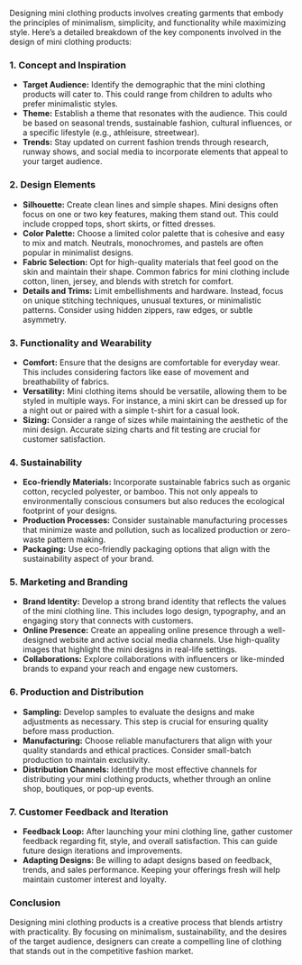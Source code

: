 Designing mini clothing products involves creating garments that embody the principles of minimalism, simplicity, and functionality while maximizing style. Here’s a detailed breakdown of the key components involved in the design of mini clothing products:

### 1. Concept and Inspiration
- **Target Audience:** Identify the demographic that the mini clothing products will cater to. This could range from children to adults who prefer minimalistic styles.
- **Theme:** Establish a theme that resonates with the audience. This could be based on seasonal trends, sustainable fashion, cultural influences, or a specific lifestyle (e.g., athleisure, streetwear).
- **Trends:** Stay updated on current fashion trends through research, runway shows, and social media to incorporate elements that appeal to your target audience.

### 2. Design Elements
- **Silhouette:** Create clean lines and simple shapes. Mini designs often focus on one or two key features, making them stand out. This could include cropped tops, short skirts, or fitted dresses.
- **Color Palette:** Choose a limited color palette that is cohesive and easy to mix and match. Neutrals, monochromes, and pastels are often popular in minimalist designs.
- **Fabric Selection:** Opt for high-quality materials that feel good on the skin and maintain their shape. Common fabrics for mini clothing include cotton, linen, jersey, and blends with stretch for comfort.
- **Details and Trims:** Limit embellishments and hardware. Instead, focus on unique stitching techniques, unusual textures, or minimalistic patterns. Consider using hidden zippers, raw edges, or subtle asymmetry.

### 3. Functionality and Wearability
- **Comfort:** Ensure that the designs are comfortable for everyday wear. This includes considering factors like ease of movement and breathability of fabrics.
- **Versatility:** Mini clothing items should be versatile, allowing them to be styled in multiple ways. For instance, a mini skirt can be dressed up for a night out or paired with a simple t-shirt for a casual look.
- **Sizing:** Consider a range of sizes while maintaining the aesthetic of the mini design. Accurate sizing charts and fit testing are crucial for customer satisfaction.

### 4. Sustainability
- **Eco-friendly Materials:** Incorporate sustainable fabrics such as organic cotton, recycled polyester, or bamboo. This not only appeals to environmentally conscious consumers but also reduces the ecological footprint of your designs.
- **Production Processes:** Consider sustainable manufacturing processes that minimize waste and pollution, such as localized production or zero-waste pattern making.
- **Packaging:** Use eco-friendly packaging options that align with the sustainability aspect of your brand.

### 5. Marketing and Branding
- **Brand Identity:** Develop a strong brand identity that reflects the values of the mini clothing line. This includes logo design, typography, and an engaging story that connects with customers.
- **Online Presence:** Create an appealing online presence through a well-designed website and active social media channels. Use high-quality images that highlight the mini designs in real-life settings.
- **Collaborations:** Explore collaborations with influencers or like-minded brands to expand your reach and engage new customers.

### 6. Production and Distribution
- **Sampling:** Develop samples to evaluate the designs and make adjustments as necessary. This step is crucial for ensuring quality before mass production.
- **Manufacturing:** Choose reliable manufacturers that align with your quality standards and ethical practices. Consider small-batch production to maintain exclusivity.
- **Distribution Channels:** Identify the most effective channels for distributing your mini clothing products, whether through an online shop, boutiques, or pop-up events.

### 7. Customer Feedback and Iteration
- **Feedback Loop:** After launching your mini clothing line, gather customer feedback regarding fit, style, and overall satisfaction. This can guide future design iterations and improvements.
- **Adapting Designs:** Be willing to adapt designs based on feedback, trends, and sales performance. Keeping your offerings fresh will help maintain customer interest and loyalty.

### Conclusion
Designing mini clothing products is a creative process that blends artistry with practicality. By focusing on minimalism, sustainability, and the desires of the target audience, designers can create a compelling line of clothing that stands out in the competitive fashion market.